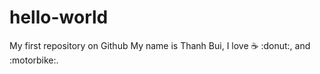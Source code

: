 # hello-world
My first repository on Github
My name is Thanh Bui, I love :coffee: :donut:, and :motorbike:.
